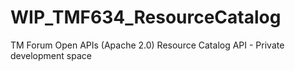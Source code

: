 # WIP_TMF634_ResourceCatalog
TM Forum Open APIs (Apache 2.0) Resource Catalog API - Private development space
